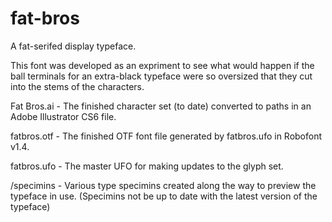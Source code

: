 fat-bros
========

A fat-serifed display typeface.

This font was developed as an expriment to see what would happen if the ball terminals for an extra-black typeface were so oversized that they cut into the stems of the characters.

Fat Bros.ai - The finished character set (to date) converted to paths in an Adobe Illustrator CS6 file.

fatbros.otf - The finished OTF font file generated by fatbros.ufo in Robofont v1.4.

fatbros.ufo - The master UFO for making updates to the glyph set.

/specimins - Various type specimins created along the way to preview the typeface in use. (Specimins not be up to date with the latest version of the typeface)
